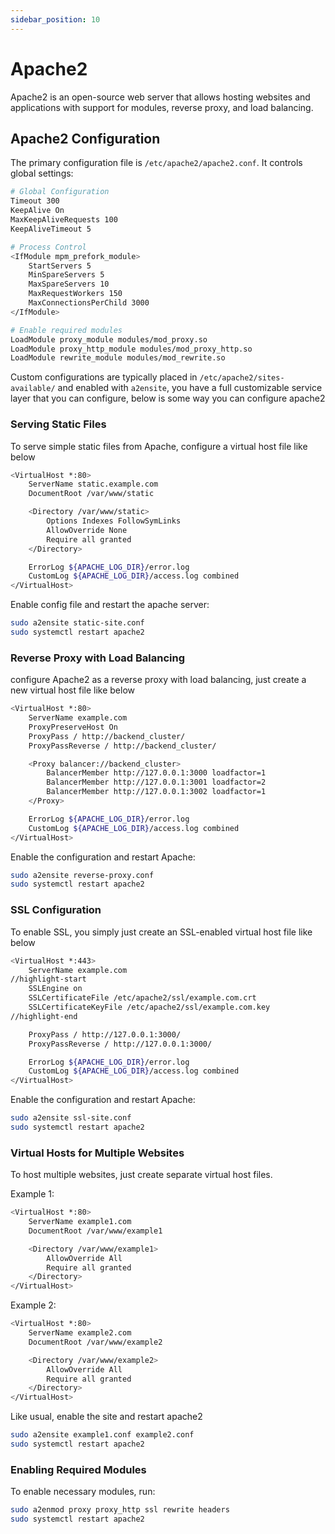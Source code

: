 ```yaml
---
sidebar_position: 10
---
```


# Apache2

Apache2 is an open-source web server that allows hosting websites and applications with support for modules, reverse proxy, and load balancing.

## Apache2 Configuration
The primary configuration file is `/etc/apache2/apache2.conf`. It controls global settings:
```sh title='/etc/apache2/apache2.conf'
# Global Configuration
Timeout 300
KeepAlive On
MaxKeepAliveRequests 100
KeepAliveTimeout 5

# Process Control
<IfModule mpm_prefork_module>
    StartServers 5
    MinSpareServers 5
    MaxSpareServers 10
    MaxRequestWorkers 150
    MaxConnectionsPerChild 3000
</IfModule>

# Enable required modules
LoadModule proxy_module modules/mod_proxy.so
LoadModule proxy_http_module modules/mod_proxy_http.so
LoadModule rewrite_module modules/mod_rewrite.so
```
Custom configurations are typically placed in `/etc/apache2/sites-available/` and enabled with `a2ensite`, you have a full customizable service layer that you can configure, below is some way you can configure apache2

### Serving Static Files

To serve simple static files from Apache, configure a virtual host file like below

```sh title='/etc/apache2/sites-available/static-site.conf'
<VirtualHost *:80>
    ServerName static.example.com
    DocumentRoot /var/www/static

    <Directory /var/www/static>
        Options Indexes FollowSymLinks
        AllowOverride None
        Require all granted
    </Directory>

    ErrorLog ${APACHE_LOG_DIR}/error.log
    CustomLog ${APACHE_LOG_DIR}/access.log combined
</VirtualHost>
```
Enable config file and restart the apache server:
```sh
sudo a2ensite static-site.conf
sudo systemctl restart apache2
```

### Reverse Proxy with Load Balancing

configure Apache2 as a reverse proxy with load balancing, just create a new virtual host file like below

```sh title='/etc/apache2/sites-available/reverse-proxy.conf'
<VirtualHost *:80>
    ServerName example.com
    ProxyPreserveHost On
    ProxyPass / http://backend_cluster/
    ProxyPassReverse / http://backend_cluster/

    <Proxy balancer://backend_cluster>
        BalancerMember http://127.0.0.1:3000 loadfactor=1
        BalancerMember http://127.0.0.1:3001 loadfactor=2
        BalancerMember http://127.0.0.1:3002 loadfactor=1
    </Proxy>

    ErrorLog ${APACHE_LOG_DIR}/error.log
    CustomLog ${APACHE_LOG_DIR}/access.log combined
</VirtualHost>
```

Enable the configuration and restart Apache:

```sh
sudo a2ensite reverse-proxy.conf
sudo systemctl restart apache2
```

### SSL Configuration

To enable SSL, you simply just create an SSL-enabled virtual host file like below

```sh title='/etc/apache2/sites-available/ssl-site.conf'
<VirtualHost *:443>
    ServerName example.com
//highlight-start
    SSLEngine on
    SSLCertificateFile /etc/apache2/ssl/example.com.crt
    SSLCertificateKeyFile /etc/apache2/ssl/example.com.key
//highlight-end

    ProxyPass / http://127.0.0.1:3000/
    ProxyPassReverse / http://127.0.0.1:3000/

    ErrorLog ${APACHE_LOG_DIR}/error.log
    CustomLog ${APACHE_LOG_DIR}/access.log combined
</VirtualHost>
```

Enable the configuration and restart Apache:
```sh
sudo a2ensite ssl-site.conf
sudo systemctl restart apache2
```

### Virtual Hosts for Multiple Websites

To host multiple websites, just create separate virtual host files.

Example 1:
```sh title='/etc/apache2/sites-available/example1.conf'
<VirtualHost *:80>
    ServerName example1.com
    DocumentRoot /var/www/example1

    <Directory /var/www/example1>
        AllowOverride All
        Require all granted
    </Directory>
</VirtualHost>
```

Example 2:
```sh title='/etc/apache2/sites-available/example2.conf'
<VirtualHost *:80>
    ServerName example2.com
    DocumentRoot /var/www/example2

    <Directory /var/www/example2>
        AllowOverride All
        Require all granted
    </Directory>
</VirtualHost>
```

Like usual, enable the site and restart apache2
```sh
sudo a2ensite example1.conf example2.conf
sudo systemctl restart apache2
```

### Enabling Required Modules

To enable necessary modules, run:

```sh
sudo a2enmod proxy proxy_http ssl rewrite headers
sudo systemctl restart apache2
```